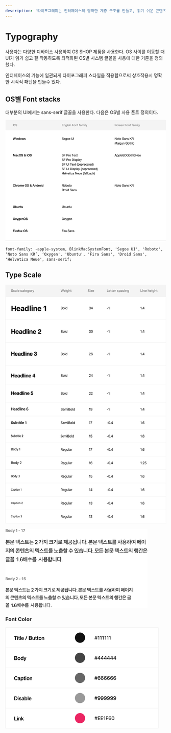 ```yaml
---
description: '타이포그래피는 인터페이스의 명확한 계층 구조를 만들고, 읽기 쉬운 콘텐츠를 구성한다.'
---
```


# Typography

사용자는 다양한 디바이스 사용하여  GS SHOP 제품을 사용한다. OS 사이를 이동할 때 UI가 읽기 쉽고 잘 작동하도록 최적화된 OS별 시스템 글꼴을 사용에 대한 기준을 정의했다.

인터페이스의 기능에 일관되게 타이포그래피 스타일을 적용함으로써 상호작용시 명확한 시각적 패턴을 만들수 있다.

## OS별 Font stacks

대부분의 UI에서는 sans-serif 글꼴을 사용한다. 다음은 OS별 사용 폰트 정의이다.

![](../.gitbook/assets/image%20%28149%29.png)

```text
font-family: -apple-system, BlinkMacSystemFont, 'Segoe UI', 'Roboto', ‘Noto Sans KR’, ‘Oxygen', 'Ubuntu', 'Fira Sans', 'Droid Sans', 'Helvetica Neue', sans-serif;
```

## Type Scale  <a id="Typography-TypeScale"></a>

![](../.gitbook/assets/image%20%2826%29.png)

![](../.gitbook/assets/image%20%28127%29.png)

### **Font Color** <a id="Typography-FontColor"></a>

![](../.gitbook/assets/image%20%2829%29.png)



